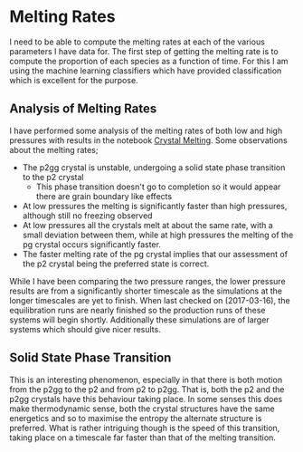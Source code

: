 Melting Rates
=============

I need to be able to compute the melting rates at 
each of the various parameters I have data for.
The first step of getting the melting rate is
to compute the proportion of each species 
as a function of time.
For this I am using the machine learning classifiers
which have provided classification which is excellent for the purpose.

Analysis of Melting Rates
-------------------------

I have performed some analysis of the melting rates of both low and high pressures
with results in the notebook [Crystal Melting](/notebooks/Crystal_Fractions.ipynb).
Some observations about the melting rates;
- The p2gg crystal is unstable, undergoing a solid state phase transition to the p2 crystal
    - This phase transition doesn't go to completion so it would appear there are grain boundary like effects
- At low pressures the melting is significantly faster than high pressures, although still no freezing observed
- At low pressures all the crystals melt at about the same rate, with a small deviation between them,
    while at high pressures the melting of the pg crystal occurs significantly faster.
- The faster melting rate of the pg crystal implies that our assessment of the p2 crystal being the preferred state is correct.

While I have been comparing the two pressure ranges,
the lower pressure results are from a significantly shorter timescale
as the simulations at the longer timescales are yet to finish.
When last checked on (2017-03-16), the equilibration runs are nearly finished
so the production runs of these systems will begin shortly.
Additionally these simulations are of larger systems which should give nicer results.
 
Solid State Phase Transition
----------------------------

This is an interesting phenomenon,
especially in that there is both motion from the p2gg to the p2
and from p2 to p2gg.
That is, both the p2 and the p2gg crystals have this behaviour taking place.
In some senses this does make thermodynamic sense,
both the crystal structures have the same energetics
and so to maximise the entropy the alternate structure is preferred.
What is rather intriguing though is the speed of this transition,
taking place on a timescale far faster than that of the melting transition.
